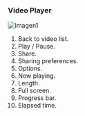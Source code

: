 ### Video Player

![Imagen1](http://static.energysistem.com/images/manuals/42235/561685fc10a31.jpg)

1.	Back to video list.
2.	Play / Pause.
3.	Share.
4.	Sharing preferences.
5.	Options.
6.	Now playing.
7.	Length.
8.	Full screen.
9.	Progress bar.
10.	Elapsed time.


